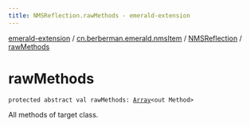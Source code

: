 ```yaml
---
title: NMSReflection.rawMethods - emerald-extension
---
```


[emerald-extension](../../index.html) / [cn.berberman.emerald.nmsItem](../index.html) / [NMSReflection](index.html) / [rawMethods](.)

# rawMethods

`protected abstract val rawMethods: `[`Array`](https://kotlinlang.org/api/latest/jvm/stdlib/kotlin/-array/index.html)`<out Method>`

All methods of target class.

